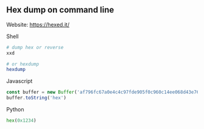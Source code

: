 ## Hex dump on command line

Website: https://hexed.it/

Shell
```sh
# dump hex or reverse
xxd

# or hexdump
hexdump
```

Javascript
```js
const buffer = new Buffer('af796fc67a0e4c4c97fde905f0c960c14ee068d43e76ef778991cc5ef7081236f76f96708c15839ed3b51afa6a213901', 'hex')
buffer.toString('hex')
```

Python
```python
hex(0x1234)
```
